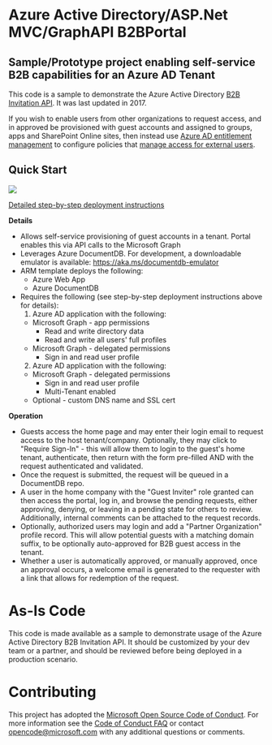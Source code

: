# Azure Active Directory/ASP.Net MVC/GraphAPI B2BPortal
## Sample/Prototype project enabling self-service B2B capabilities for an Azure AD Tenant

This code is a sample to demonstrate the Azure Active Directory [B2B Invitation API](https://docs.microsoft.com/graph/api/invitation-post).  It was last updated in 2017.

If you wish to enable users from other organizations to request access, and in approved be provisioned with guest accounts and  assigned to groups, apps and SharePoint Online sites, then instead use [Azure AD entitlement management](https://docs.microsoft.com/azure/active-directory/governance/entitlement-management-overview) to configure policies that [manage access for external users](https://docs.microsoft.com/azure/active-directory/governance/entitlement-management-external-users#how-access-works-for-external-users).

## Quick Start

<a href="https://portal.azure.com/#create/Microsoft.Template/uri/https%3A%2F%2Fraw.githubusercontent.com%2FAzure%2Factive-directory-dotnet-graphapi-b2bportal-web%2Fmaster%2Fazuredeploy.json" target="_blank"><img src="http://azuredeploy.net/deploybutton.png"/></a>

[Detailed step-by-step deployment instructions](./Setup.md)

__Details__
* Allows self-service provisioning of guest accounts in a tenant. Portal enables this via API calls to the Microsoft Graph
* Leverages Azure DocumentDB. For development, a downloadable emulator is available: https://aka.ms/documentdb-emulator
* ARM template deploys the following:
  * Azure Web App
  * Azure DocumentDB
* Requires the following (see step-by-step deployment instructions above for details):
  1. Azure AD application with the following:
    * Microsoft Graph - app permissions
      * Read and write directory data
      * Read and write all users' full profiles
    * Microsoft Graph - delegated permissions
      * Sign in and read user profile
  2. Azure AD application with the following:
    * Microsoft Graph - delegated permissions
      * Sign in and read user profile
      * Multi-Tenant enabled
  * Optional - custom DNS name and SSL cert

__Operation__

* Guests access the home page and may enter their login email to request access to the host tenant/company. Optionally, they may click to "Require Sign-In" - this will allow them to login to the guest's home tenant, authenticate, then return with the form pre-filled AND with the request authenticated and validated.
* Once the request is submitted, the request will be queued in a DocumentDB repo.
* A user in the home company with the "Guest Inviter" role granted can then access the portal, log in, and browse the pending requests, either approving, denying, or leaving in a pending state for others to review. Additionally, internal comments can be attached to the request records.
* Optionally, authorized users may login and add a "Partner Organization" profile record. This will allow potential guests with a matching domain suffix, to be optionally auto-approved for B2B guest access in the tenant.
* Whether a user is automatically approved, or manually approved, once an approval occurs, a welcome email is generated to the requester with a link that allows for redemption of the request. 

# As-Is Code

This code is made available as a sample to demonstrate usage of the Azure Active Directory B2B Invitation API. It should be customized by your dev team or a partner, and should be reviewed before being deployed in a production scenario.

# Contributing

This project has adopted the [Microsoft Open Source Code of Conduct](https://opensource.microsoft.com/codeofconduct/). For more information see the [Code of Conduct FAQ](https://opensource.microsoft.com/codeofconduct/faq/) or contact [opencode@microsoft.com](mailto:opencode@microsoft.com) with any additional questions or comments.

